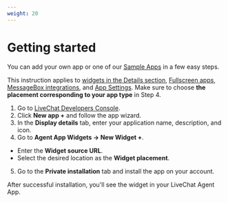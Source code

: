 ```yaml
---
weight: 20
---
```


# Getting started

You can add your own app or one of our [Sample Apps](#sample-apps) in a few easy steps. 

This instruction applies to [widgets in the Details section](../building-apps-for-livechat/#details-section), [Fullscreen apps](../building-apps-for-livechat/#main-menu-fullscreen-apps), [MessageBox integrations](../building-apps-for-livechat/#messagebox), and [App Settings](../building-apps-for-livechat/#app-settings). Make sure to choose **the placement corresponding to your app type** in Step 4. 

1. Go to <a href="https://developers.livechatinc.com/console/apps">LiveChat Developers Console</a>.
2. Click **New app +** and follow the app wizard.
3. In the **Display details** tab, enter your application name, description, and icon.
4. Go to **Agent App Widgets -> New Widget +**.
  * Enter the **Widget source URL**.
  * Select the desired location as the **Widget placement**.
5. Go to the **Private installation** tab and install the app on your account. 

After successful installation, you'll see the widget in your LiveChat Agent App.

